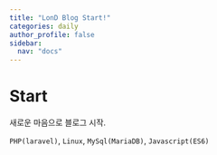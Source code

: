 ```yaml
---
title: "LonD Blog Start!"
categories: daily
author_profile: false
sidebar:
  nav: "docs"
---
```


# Start

새로운 마음으로 블로그 시작.

 `PHP(laravel)`, `Linux`, `MySql(MariaDB)`, `Javascript(ES6)` 